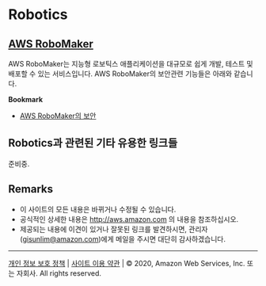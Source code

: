 # Robotics

## [AWS RoboMaker](https://aws.amazon.com/ko/robomaker/?nc2=h_m1)

AWS RoboMaker는 지능형 로보틱스 애플리케이션을 대규모로 쉽게 개발, 테스트 및 배포할 수 있는 서비스입니다. AWS RoboMaker의 보안관련 기능들은 아래와 같습니다.

**Bookmark**

* [AWS RoboMaker의 보안](https://docs.aws.amazon.com/ko_kr/robomaker/latest/dg/security.html)


 
## Robotics과 관련된 기타 유용한 링크들

준비중.


## Remarks

* 이 사이트의 모든 내용은 바뀌거나 수정될 수 있습니다.
* 공식적인 상세한 내용은 http://aws.amazon.com 의 내용을 참조하십시오.
* 제공되는 내용에 이견이 있거나 잘못된 링크를 발견하시면, 관리자(gisunlim@amazon.com)에게 메일을 주시면 대단히 감사하겠습니다.


---

[개인 정보 보호 정책](https://aws.amazon.com/privacy/?nc1=f_pr) | [사이트 이용 약관](https://aws.amazon.com/terms/?nc1=f_pr) | © 2020, Amazon Web Services, Inc. 또는 자회사. All rights reserved. 



<script type="text/javascript" src="http://www.websitegoodies.com/counter.php?id=72613&color=%23183fd8"></script>